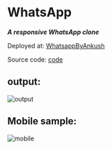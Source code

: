 # WhatsApp

***A responsive WhatsApp clone***

Deployed at: 
[WhatsappByAnkush](https://whatsappclonebyankush.netlify.app/)

Source code:
[code](https://github.com/ANKUSH-meshram/WhatsappClone/blob/master/index.html)


## output: 
![output](https://user-images.githubusercontent.com/118118102/205639237-ffaca76f-c2ec-4651-91b3-11d0cf6829f9.png)

## Mobile sample:
![mobile](https://user-images.githubusercontent.com/118118102/205639208-117766ad-74c0-4608-97e9-0731dfdaf761.png)

